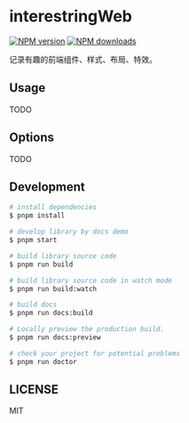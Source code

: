 # interestringWeb

[![NPM version](https://img.shields.io/npm/v/interestringWeb.svg?style=flat)](https://npmjs.org/package/interestringWeb)
[![NPM downloads](http://img.shields.io/npm/dm/interestringWeb.svg?style=flat)](https://npmjs.org/package/interestringWeb)

记录有趣的前端组件、样式、布局、特效。

## Usage

TODO

## Options

TODO

## Development

```bash
# install dependencies
$ pnpm install

# develop library by docs demo
$ pnpm start

# build library source code
$ pnpm run build

# build library source code in watch mode
$ pnpm run build:watch

# build docs
$ pnpm run docs:build

# Locally preview the production build.
$ pnpm run docs:preview

# check your project for potential problems
$ pnpm run doctor
```

## LICENSE

MIT
